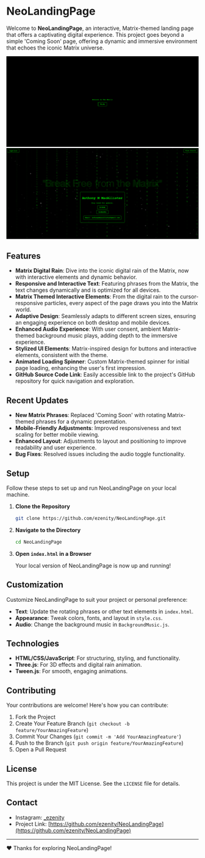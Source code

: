 # NeoLandingPage

Welcome to **NeoLandingPage**, an interactive, Matrix-themed landing page that offers a captivating digital experience. This project goes beyond a simple 'Coming Soon' page, offering a dynamic and immersive environment that echoes the iconic Matrix universe.

![NeoLandingPage Preview One](img/preview-I.png)
![NeoLandingPage Preview Two](img/preview-II.png)

## Features

- **Matrix Digital Rain**: Dive into the iconic digital rain of the Matrix, now with interactive elements and dynamic behavior.
- **Responsive and Interactive Text**: Featuring phrases from the Matrix, the text changes dynamically and is optimized for all devices.
- **Matrix Themed Interactive Elements**: From the digital rain to the cursor-responsive particles, every aspect of the page draws you into the Matrix world.
- **Adaptive Design**: Seamlessly adapts to different screen sizes, ensuring an engaging experience on both desktop and mobile devices.
- **Enhanced Audio Experience**: With user consent, ambient Matrix-themed background music plays, adding depth to the immersive experience.
- **Stylized UI Elements**: Matrix-inspired design for buttons and interactive elements, consistent with the theme.
- **Animated Loading Spinner**: Custom Matrix-themed spinner for initial page loading, enhancing the user's first impression.
- **GitHub Source Code Link**: Easily accessible link to the project's GitHub repository for quick navigation and exploration.

## Recent Updates

- **New Matrix Phrases**: Replaced 'Coming Soon' with rotating Matrix-themed phrases for a dynamic presentation.
- **Mobile-Friendly Adjustments**: Improved responsiveness and text scaling for better mobile viewing.
- **Enhanced Layout**: Adjustments to layout and positioning to improve readability and user experience.
- **Bug Fixes**: Resolved issues including the audio toggle functionality.

## Setup

Follow these steps to set up and run NeoLandingPage on your local machine.

1. **Clone the Repository**

    ```sh
    git clone https://github.com/ezenity/NeoLandingPage.git
    ```

2. **Navigate to the Directory**

    ```sh
    cd NeoLandingPage
    ```

3. **Open `index.html` in a Browser**

    Your local version of NeoLandingPage is now up and running!

## Customization

Customize NeoLandingPage to suit your project or personal preference:

- **Text**: Update the rotating phrases or other text elements in `index.html`.
- **Appearance**: Tweak colors, fonts, and layout in `style.css`.
- **Audio**: Change the background music in `BackgroundMusic.js`.

## Technologies

- **HTML/CSS/JavaScript**: For structuring, styling, and functionality.
- **Three.js**: For 3D effects and digital rain animation.
- **Tween.js**: For smooth, engaging animations.

## Contributing

Your contributions are welcome! Here's how you can contribute:

1. Fork the Project
2. Create Your Feature Branch (`git checkout -b feature/YourAmazingFeature`)
3. Commit Your Changes (`git commit -m 'Add YourAmazingFeature'`)
4. Push to the Branch (`git push origin feature/YourAmazingFeature`)
5. Open a Pull Request

## License

This project is under the MIT License. See the `LICENSE` file for details.

## Contact

- Instagram: [_ezenity](https://www.instagram.com/_ezenity/)
- Project Link: [https://github.com/ezenity/NeoLandingPage](https://github.com/ezenity/NeoLandingPage)

---

❤️ Thanks for exploring NeoLandingPage!
